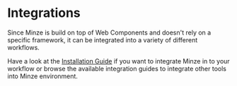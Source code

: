# Integrations

Since Minze is build on top of Web Components and doesn't rely on a specific framework, it can be integrated into a variety of different workflows.

Have a look at the [Installation Guide](/guide/installation) if you want to integrate Minze in to your workflow or browse the available integration guides to integrate other tools into Minze environment.
